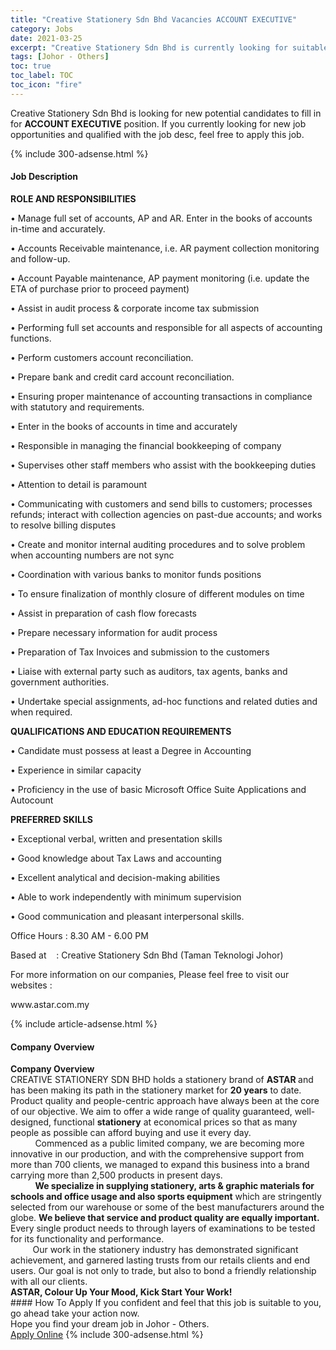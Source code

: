 ```yaml
---
title: "Creative Stationery Sdn Bhd Vacancies ACCOUNT EXECUTIVE" 
category: Jobs 
date: 2021-03-25 
excerpt: "Creative Stationery Sdn Bhd is currently looking for suitable person to fill in the ACCOUNT EXECUTIVE which based in Johor - Others" 
tags: [Johor - Others] 
toc: true 
toc_label: TOC 
toc_icon: "fire" 
--- 
```


<p>Creative Stationery Sdn Bhd is looking for new potential candidates to fill in for <b>ACCOUNT EXECUTIVE</b> position. If you currently looking for new job opportunities and qualified with the job desc, feel free to apply this job.
</p>{% include 300-adsense.html %} 
<div><div><h4>Job Description</h4></div><div><div><span><div><p><strong>ROLE AND RESPONSIBILITIES</strong></p><p>&#8226; Manage full set of accounts, AP and AR. Enter in the books of accounts in-time and accurately.</p><p>&#8226; Accounts Receivable maintenance, i.e. AR payment collection monitoring and follow-up.</p><p>&#8226; Account Payable maintenance, AP payment monitoring (i.e. update the ETA of purchase prior to proceed payment)&#160;</p><p>&#8226; Assist in audit process &amp; corporate income tax submission</p><p>&#8226; Performing full set accounts and responsible for all aspects of accounting functions.</p><p>&#8226; Perform customers account reconciliation.</p><p>&#8226; Prepare bank and credit card account reconciliation.</p><p>&#8226; Ensuring proper maintenance of accounting transactions in compliance with statutory and requirements.</p><p>&#8226; Enter in the books of accounts in time and accurately</p><p>&#8226; Responsible in managing the financial bookkeeping of company</p><p>&#8226; Supervises other staff members who assist with the bookkeeping duties</p><p>&#8226; Attention to detail is paramount</p><p>&#8226; Communicating with customers and send bills to customers; processes refunds; interact with collection agencies on past-due accounts; and works to resolve billing disputes</p><p>&#8226; Create and monitor internal auditing procedures and to solve problem when accounting numbers are not sync</p><p>&#8226; Coordination with various banks to monitor funds positions</p><p>&#8226; To ensure finalization of monthly closure of different modules on time</p><p>&#8226; Assist in preparation of cash flow forecasts</p><p>&#8226; Prepare necessary information for audit process</p><p>&#8226; Preparation of Tax Invoices and submission to the customers</p><p>&#8226; Liaise with external party such as auditors, tax agents, banks and government authorities.</p><p>&#8226; Undertake special assignments, ad-hoc functions and related duties and when required.</p><p><strong>QUALIFICATIONS AND EDUCATION REQUIREMENTS</strong></p><p>&#8226; Candidate must possess at least a Degree in Accounting</p><p>&#8226; Experience in similar capacity</p><p>&#8226; Proficiency in the use of basic Microsoft Office Suite Applications and Autocount</p><p><strong>PREFERRED SKILLS</strong></p><p>&#8226; Exceptional verbal, written and presentation skills</p><p>&#8226; Good knowledge about Tax Laws and accounting</p><p>&#8226; Excellent analytical and decision-making abilities</p><p>&#8226; Able to work independently with minimum supervision</p><p>&#8226; Good communication and pleasant interpersonal skills.</p><p>Office Hours : 8.30 AM - 6.00 PM</p><p>Based at&#160;&#160;&#160;&#160;: Creative Stationery Sdn Bhd (Taman Teknologi Johor)</p><p>For more information on our companies, Please feel free to visit our websites :</p><p>www.astar.com.my</p></div></span></div></div></div> 
{% include article-adsense.html %} 
<div><div><h4>Company Overview</h4></div><div><div><span><div><div>
<div>
<div><strong>Company Overview</strong></div>
<div>CREATIVE STATIONERY SDN BHD holds a stationery brand of <strong>ASTAR </strong>and has been making its path in the stationery market for <strong>20 years</strong> to date. Product quality and people-centric approach have always been at the core of our objective. We aim to offer a wide range of quality guaranteed, well-designed, functional <strong>stationery</strong> at economical prices so that as many people as possible can afford buying and use it every day.</div>
<div>&#160;&#160;&#160;&#160;&#160;&#160;&#160;&#160;&#160; Commenced as a public limited company, we are becoming more innovative in our production, and with the comprehensive support from more than 700 clients, we managed to expand this business into a brand carrying more than 2,500 products in present days.</div>
<div>&#160;&#160;&#160;&#160;&#160;&#160;&#160;&#160;&#160; <strong>We specialize in supplying stationery, arts &amp; graphic materials for schools and office usage and also sports equipment</strong> which are stringently selected from our warehouse or some of the best manufacturers around the globe. <strong>We believe that service and product quality are equally important.</strong> Every single product needs to through layers of examinations to be tested for its functionality and performance.</div>
<div>&#160;&#160;&#160;&#160;&#160;&#160;&#160;&#160; Our work in the stationery industry has demonstrated significant achievement, and garnered lasting trusts from our retails clients and end users. Our goal is not only to trade, but also to bond a friendly relationship with all our clients.&#160;</div>
<div><strong>ASTAR, Colour Up Your Mood, Kick Start Your Work!</strong></div>
</div>
</div></div></span></div></div></div> 
#### How To Apply 
If you confident and feel that this job is suitable to you, go ahead take your action now. <br/> 
Hope you find your dream job in Johor - Others. <br/> 
<a href="https://www.jobstreet.com.my/en/job/account-executive-4517103?jobId=jobstreet-my-job-4517103&" class="btn btn--info" target="_blank" rel="nofollow noopenner">Apply Online</a> 
{% include 300-adsense.html %} 